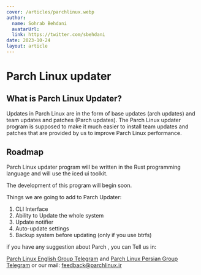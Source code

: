 ```yaml
---
cover: /articles/parchlinux.webp
author:
  name: Sohrab Behdani
  avatarUrl: 
  link: https://twitter.com/sbehdani
date: 2023-10-24
layout: article
---
```


# Parch Linux updater

## What is Parch Linux Updater?

Updates in Parch Linux are in the form of base updates (arch updates) and team updates and patches (Parch updates).
The Parch Linux updater program is supposed to make it much easier to install team updates and patches that are provided by us to improve Parch Linux performance.

## Roadmap

Parch Linux updater program will be written in the Rust programming language and will use the iced ui toolkit.

The development of this program will begin soon.

Things we are going to add to Parch Updater:

1. CLI Interface
2. Ability to Update the whole system
3. Update notifier
4. Auto-update settings
5. Backup system before updating (only if you use btrfs)

if you have any suggestion about Parch , you can Tell us in: 

[Parch Linux English Group Telegram](https://t.me/ParchLinux_en) and [Parch Linux Persian Group Telegram](https://t.me/ParchLinux_fa) or our mail: feedback@parchlinux.ir 
